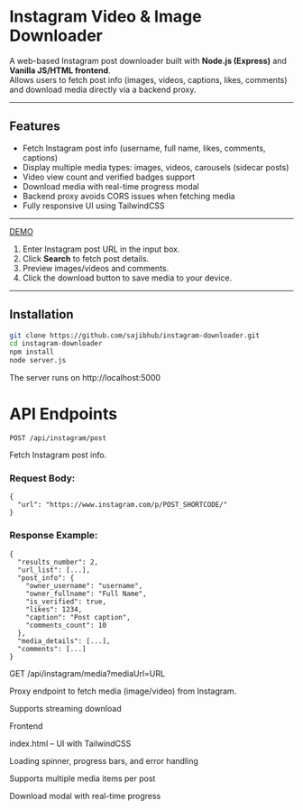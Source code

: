 # Instagram Video & Image Downloader

A web-based Instagram post downloader built with **Node.js (Express)** and **Vanilla JS/HTML frontend**.  
Allows users to fetch post info (images, videos, captions, likes, comments) and download media directly via a backend proxy.

---

## Features

- Fetch Instagram post info (username, full name, likes, comments, captions)
- Display multiple media types: images, videos, carousels (sidecar posts)
- Video view count and verified badges support
- Download media with real-time progress modal
- Backend proxy avoids CORS issues when fetching media
- Fully responsive UI using TailwindCSS

---

[DEMO](https://instagram.sajib.xyz)

1. Enter Instagram post URL in the input box.
2. Click **Search** to fetch post details.
3. Preview images/videos and comments.
4. Click the download button to save media to your device.

---

## Installation

```bash
git clone https://github.com/sajibhub/instagram-downloader.git
cd instagram-downloader
npm install
node server.js

```

The server runs on http://localhost:5000

# API Endpoints
```
POST /api/instagram/post
```

Fetch Instagram post info.

### Request Body:
```
{
  "url": "https://www.instagram.com/p/POST_SHORTCODE/"
}
```

### Response Example:
```
{
  "results_number": 2,
  "url_list": [...],
  "post_info": {
    "owner_username": "username",
    "owner_fullname": "Full Name",
    "is_verified": true,
    "likes": 1234,
    "caption": "Post caption",
    "comments_count": 10
  },
  "media_details": [...],
  "comments": [...]
}

```


GET /api/instagram/media?mediaUrl=URL

Proxy endpoint to fetch media (image/video) from Instagram.

Supports streaming download


Frontend

index.html – UI with TailwindCSS

Loading spinner, progress bars, and error handling

Supports multiple media items per post

Download modal with real-time progress